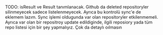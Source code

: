 TODO: isResult ve Result tanımlanacak. 
Github da deleted repositoryler silinmeyecek sadece listelenmeyecek. Ayrıca bu kontrolü sync'e de eklemem lazım. Sync işlemi oldugunda var olan repositoryler etkilenmemeli. Ayrıca var olan bir repositroy update edildiginde, ilgili reposiory yada tüm repo listesi için bir şey yapmalıyız. Çok da detaylı oılmasın
